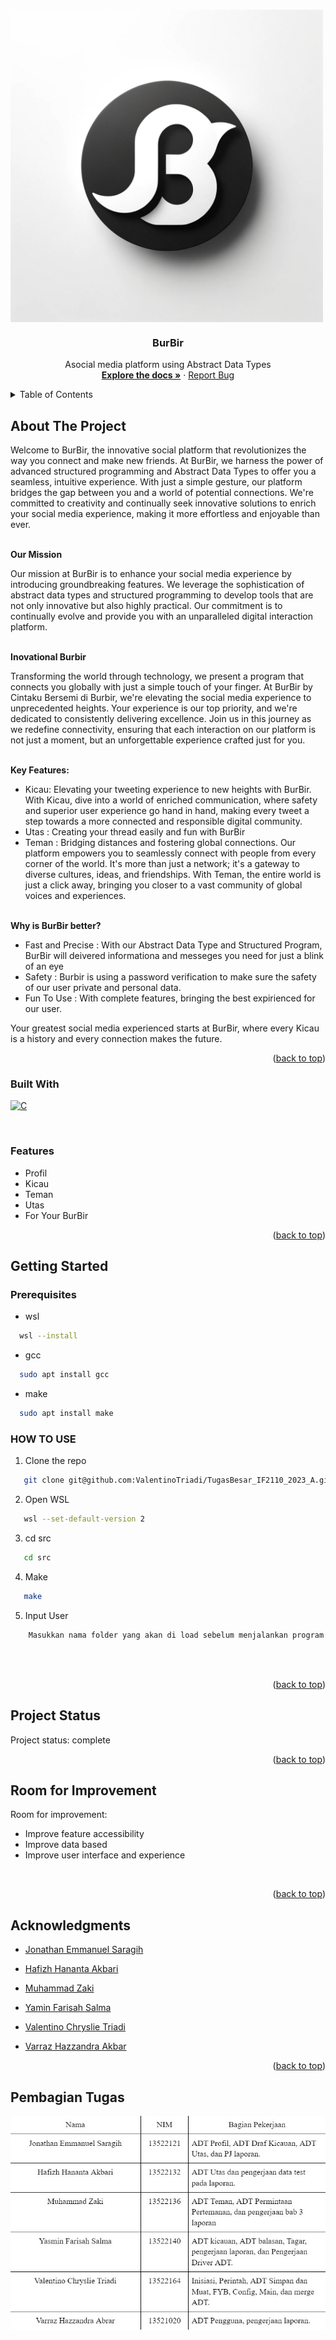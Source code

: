 <!-- Improved compatibility of back to top link: See: https://github.com/othneildrew/Best-README-Template/pull/73 -->
<a name="readme-top"></a>
<!--
*** Thanks for checking out the Best-README-Template. If you have a suggestion
*** that would make this better, please fork the repo and create a pull request
*** or simply open an issue with the tag "enhancement".
*** Don't forget to give the project a star!
*** Thanks again! Now go create something AMAZING! :D
-->



<!-- PROJECT SHIELDS -->
<!--
*** I'm using markdown "reference style" links for readability.
*** Reference links are enclosed in brackets [ ] instead of parentheses ( ).
*** See the bottom of this document for the declaration of the reference variables
*** for contributors-url, forks-url, etc. This is an optional, concise syntax you may use.
*** https://www.markdownguide.org/basic-syntax/#reference-style-links
-->


<!-- PROJECT LOGO -->
<br />
<div style="display: flex; justify-contents: center">
    <img src="./IMG/burbir.png" style="width: 500px">
</div>

<h3 align="center">BurBir</h3>

  <p align="center">
    Asocial media platform using Abstract Data Types
    <br />
    <a href="https://github.com/ValentinoTriadi/TugasBesar_IF2110_2023_A"><strong>Explore the docs »</strong></a>
    ·
    <a href="https://github.com/ValentinoTriadi/TugasBesar_IF2110_2023_A/issues">Report Bug</a>
    <br/>
  </p>
</div>



<!-- TABLE OF CONTENTS -->
<details>
  <summary>Table of Contents</summary>
  <ol>
    <li>
      <a href="#about-the-project">About The Project</a>
      <ul>
        <li><a href="#built-with">Built With</a></li>
        <li><a href="#features">Built With</a></li>
      </ul>
    </li>
    <li>
      <a href="#getting-started">Getting Started</a>
      <ul>
        <li><a href="#prerequisites">Prerequisites</a></li>
        <li><a href="#HOW TO USE">HOW TO USE</a></li>
      </ul>
    </li>
    <li><a href="#usage">Usage</a></li>
    <li><a href="#Project-Status">Project Status</a></li>
    <li><a href="#Room-for-Improvement">Room for Improvement</a></li>
    <li><a href="#Acknowledgments">Acknowledgments</a></li>
    <li><a href="#Pembagian Tugas">Pembagian Tugas</a></li>
  </ol>
</details>



<!-- ABOUT THE PROJECT -->
## About The Project


Welcome to BurBir, the innovative social platform that revolutionizes the way you connect and make new friends. At BurBir, we harness the power of advanced structured programming and Abstract Data Types to offer you a seamless, intuitive experience. With just a simple gesture, our platform bridges the gap between you and a world of potential connections. We're committed to creativity and continually seek innovative solutions to enrich your social media experience, making it more effortless and enjoyable than ever.

<br/>
<strong>Our Mission</strong>

Our mission at BurBir is to enhance your social media experience by introducing groundbreaking features. We leverage the sophistication of abstract data types and structured programming to develop tools that are not only innovative but also highly practical. Our commitment is to continually evolve and provide you with an unparalleled digital interaction platform.

<br/>
<strong>Inovational Burbir</strong>

Transforming the world through technology, we present a program that connects you globally with just a simple touch of your finger. At BurBir by Cintaku Bersemi di Burbir, we're elevating the social media experience to unprecedented heights. Your experience is our top priority, and we're dedicated to consistently delivering excellence. Join us in this journey as we redefine connectivity, ensuring that each interaction on our platform is not just a moment, but an unforgettable experience crafted just for you.

<br/>
<strong>Key Features:</strong>

* Kicau: Elevating your tweeting experience to new heights with BurBir. With Kicau, dive into a world of enriched communication, where safety and superior user experience go hand in hand, making every tweet a step towards a more connected and responsible digital community.
* Utas : Creating your thread easily and fun with BurBir
* Teman : Bridging distances and fostering global connections. Our platform empowers you to seamlessly connect with people from every corner of the world. It's more than just a network; it's a gateway to diverse cultures, ideas, and friendships. With Teman, the entire world is just a click away, bringing you closer to a vast community of global voices and experiences.

<br/>
<strong>Why is BurBir better?</strong>

* Fast and Precise : With our Abstract Data Type and Structured Program, BurBir will deivered informationa and messeges you need for just a blink of an eye
* Safety : Burbir is using a password verification to make sure the safety of our user private and personal data.
* Fun To Use : With complete features, bringing the best expirienced for our user. 

Your greatest social media experienced starts at BurBir, where every Kicau is a history and every connection makes the future.
<p align="right">(<a href="#readme-top">back to top</a>)</p>



### Built With

[![C][logo-c]][github-url]

<br/>

### Features

* Profil
* Kicau
* Teman
* Utas
* For Your BurBir

<p align="right">(<a href="#readme-top">back to top</a>)</p>



<!-- GETTING STARTED -->
## Getting Started

### Prerequisites
* wsl
  
```sh
  wsl --install
```  

* gcc
  
```sh
  sudo apt install gcc
```  

* make
  
```sh
  sudo apt install make
```  


### HOW TO USE
1. Clone the repo
   
```sh
   git clone git@github.com:ValentinoTriadi/TugasBesar_IF2110_2023_A.git
```   

2. Open WSL
   
```sh
   wsl --set-default-version 2
```   

3. cd src
   
```sh
   cd src
```   

4. Make
   
```sh
   make
```   

5. Input User
```sh
    Masukkan nama folder yang akan di load sebelum menjalankan program
```



<br/>
<br/>

<p align="right">(<a href="#readme-top">back to top</a>)</p>


<!-- PROJECT STATUS -->
## Project Status
Project status: complete 
<br/>
<p align="right">(<a href="#readme-top">back to top</a>)</p>

<!-- ROOM FOR IMPROVEMENT -->
## Room for Improvement
Room for improvement:
- Improve feature accessibility
- Improve data based
- Improve user interface and experience
<br/>
<p align="right">(<a href="#readme-top">back to top</a>)</p>

<!-- ACKNOWLEDGMENTS -->
## Acknowledgments
* [Jonathan Emmanuel Saragih](https://github.com/JonathanSaragih)

* [Hafizh Hananta Akbari](https://github.com/Hapish)

* [Muhammad Zaki](https://github.com/mzaki9)

* [Yamin Farisah Salma](https://github.com/caernations)

* [Valentino Chryslie Triadi](https://github.com/ValentinoTriadi)

* [Varraz Hazzandra Akbar](https://github.com/kurovura)


<p align="right">(<a href="#readme-top">back to top</a>)</p>

## Pembagian Tugas
![Pembagian Tugas](./IMG/Tugas.jpg)

<!-- MARKDOWN LINKS & IMAGES -->
<!-- https://www.markdownguide.org/basic-syntax/#reference-style-links -->
[logo-c]:https://img.shields.io/badge/language-C-blue
[github-url]: https://github.com/ValentinoTriadi/TugasBesar_IF2110_2023_A
